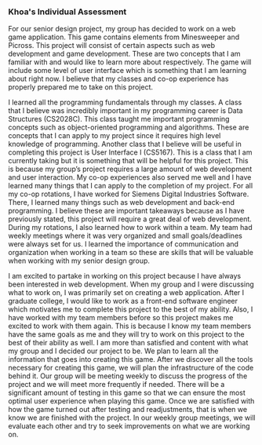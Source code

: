 ### Khoa's Individual Assessment
For our senior design project, my group has decided to work on a web game application. This game contains elements from Minesweeper and Picross. This project will consist of certain aspects such as web development and game development. These are two concepts that I am familiar with and would like to learn more about respectively. The game will include some level of user interface which is something that I am learning about right now. I believe that my classes and co-op experience has properly prepared me to take on this project.

I learned all the programming fundamentals through my classes. A class that I believe was incredibly important in my programming career is Data Structures (CS2028C). This class taught me important programming concepts such as object-oriented programming and algorithms. These are concepts that I can apply to my project since it requires high level knowledge of programming. Another class that I believe will be useful in completing this project is User Interface I (CS5167). This is a class that I am currently taking but it is something that will be helpful for this project. This is because my group’s project requires a large amount of web development and user interaction.
My co-op experiences also served me well and I have learned many things that I can apply to the completion of my project. For all my co-op rotations, I have worked for Siemens Digital Industries Software. There, I learned many things such as web development and back-end programming. I believe these are important takeaways because as I have previously stated, this project will require a great deal of web development. During my rotations, I also learned how to work within a team. My team had weekly meetings where it was very organized and small goals/deadlines were always set for us. I learned the importance of communication and organization when working in a team so these are skills that will be valuable when working with my senior design group.

I am excited to partake in working on this project because I have always been interested in web development. When my group and I were discussing what to work on, I was primarily set on creating a web application. After I graduate college, I would like to work as a front-end software engineer which motivates me to complete this project to the best of my ability. Also, I have worked with my team members before so this project makes me excited to work with them again. This is because I know my team members have the same goals as me and they will try to work on this project to the best of their ability as well. I am more than satisfied and content with what my group and I decided our project to be.
We plan to learn all the information that goes into creating this game. After we discover all the tools necessary for creating this game, we will plan the infrastructure of the code behind it. Our group will be meeting weekly to discuss the progress of the project and we will meet more frequently if needed. There will be a significant amount of testing in this game so that we can ensure the most optimal user experience when playing this game. Once we are satisfied with how the game turned out after testing and readjustments, that is when we know we are finished with the project. In our weekly group meetings, we will evaluate each other and try to seek improvements on what we are working on. 
